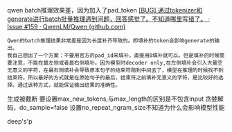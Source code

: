 qwen batch推理效果差，因为加入了pad_token
[[BUG] 通过tokenizer和generate进行batch批量推理遇到问题，回答感觉了。不知道哪里写错了。 · Issue #159 · QwenLM/Qwen (github.com)](https://github.com/QwenLM/Qwen/issues/159)
```
Qwen的batch推理结果非常差是因为长度补齐导致的。即填补的token会影响generate的输出。  
我自己想出了一个方案：不要用官方的pad_id来填补，直接用0填补就可以。但是填补的时候需要注意，不能在最左侧或者最右侧填补。因为模型时decoder only,在左侧填补会引入大量空无意义的字符，在最右侧填补会导致原本句子的结束符跑到中间去了，模型在推理的时候找不到结束符。所以最好的方式就是在原始句子的最后，结束符之前填补无意义的字符，是比较好的选择。通过该种方式，就能保证输出结果的准确性。
```

生成被截断 要设置max_new_tokens,与max_length的区别是不包含input
贪婪解码，do_sample=false
设置no_repeat_ngram_size不知道为什么会影响模型性能


deep's'p
